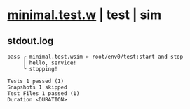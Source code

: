 # [minimal.test.w](../../../../../../examples/tests/sdk_tests/service/minimal.test.w) | test | sim

## stdout.log
```log
pass ┌ minimal.test.wsim » root/env0/test:start and stop
     │ hello, service!
     └ stopping!

Tests 1 passed (1)
Snapshots 1 skipped
Test Files 1 passed (1)
Duration <DURATION>
```

